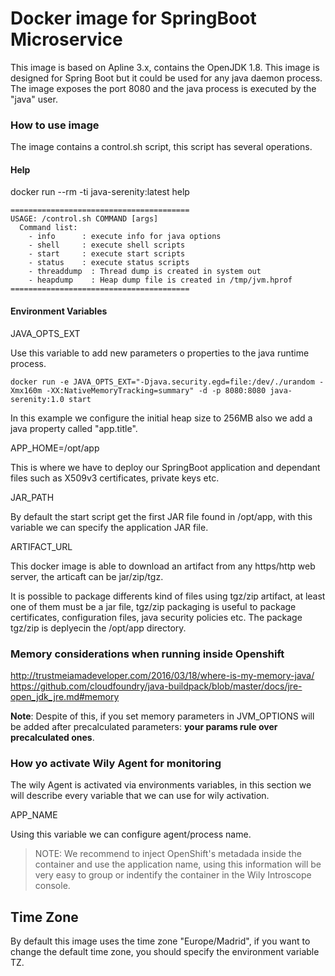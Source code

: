 # Docker image for SpringBoot Microservice

This image is based on Apline 3.x, contains the OpenJDK 1.8. This image is designed for Spring Boot but it could be used for any java daemon process.
The image exposes the port 8080 and the java process is executed by the "java" user.

### How to use image

The image contains a control.sh script, this script has several operations.

#### Help

docker run --rm -ti java-serenity:latest help
```
========================================
USAGE: /control.sh COMMAND [args]
  Command list:
    - info      : execute info for java options
    - shell     : execute shell scripts
    - start     : execute start scripts
    - status    : execute status scripts
    - threaddump  : Thread dump is created in system out
    - heapdump    : Heap dump file is created in /tmp/jvm.hprof
========================================
```

#### Environment Variables

JAVA_OPTS_EXT

Use this variable to add new parameters o properties to the java runtime process.
```
docker run -e JAVA_OPTS_EXT="-Djava.security.egd=file:/dev/./urandom -Xmx160m -XX:NativeMemoryTracking=summary" -d -p 8080:8080 java-serenity:1.0 start
```

In this example we configure the initial heap size to 256MB also we add a java property called "app.title".

APP_HOME=/opt/app

This is where we have to deploy our SpringBoot application and dependant files such as X509v3 certificates, private keys etc.

JAR_PATH

By default the start script get the first JAR file found in /opt/app, with this variable we can specify the application JAR file.

ARTIFACT_URL

This docker image is able to download an artifact from any https/http web server, the articaft can be jar/zip/tgz.

It is possible to package differents kind of files using tgz/zip artifact, at least one of them must be a jar file, tgz/zip
packaging is useful to package certificates, configuration files, java security policies etc.
The package tgz/zip is deplyecin the /opt/app directory.


### Memory considerations when running inside Openshift
http://trustmeiamadeveloper.com/2016/03/18/where-is-my-memory-java/
https://github.com/cloudfoundry/java-buildpack/blob/master/docs/jre-open_jdk_jre.md#memory


**Note**: Despite of this, if you set memory parameters in JVM_OPTIONS will be added after precalculated parameters: **your params rule over precalculated ones**.
### How yo activate Wily Agent for monitoring

The wily Agent is activated via environments variables, in this section we will describe every variable that we can use for wily activation.

APP_NAME

Using this variable we can configure agent/process name.
> NOTE: We recommend to inject OpenShift's metadada inside the container and use the application name, using this information will be very easy to group or indentify the container in the Wily Introscope console.

## Time Zone
By default this image uses the time zone "Europe/Madrid", if you want to change the default time zone, you should specify the environment variable TZ.
